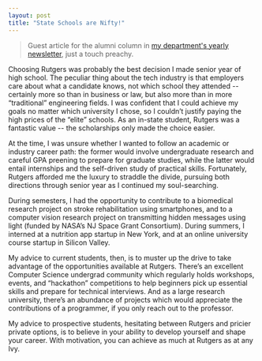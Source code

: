 ```yaml
---
layout: post
title: "State Schools are Nifty!"
---
```


>Guest article for the alumni column in [my department's yearly newsletter](https://www.ece.rutgers.edu/sites/default/files/newsletters/ECE_Newsletter_2016.pdf), just a touch preachy.

Choosing Rutgers was probably the best decision I made senior year of high school. The peculiar thing about the tech industry is that employers care about what a candidate knows, not which school they attended -- certainly more so than in business or law, but also more than in more “traditional” engineering fields. I was confident that I could achieve my goals no matter which university I chose, so I couldn’t justify paying the high prices of the “elite” schools. As an in-state student, Rutgers was a fantastic value -- the scholarships only made the choice easier. 

At the time, I was unsure whether I wanted to follow an academic or industry career path: the former would involve undergraduate research and careful GPA preening to prepare for graduate studies, while the latter would entail internships and the self-driven study of practical skills. Fortunately, Rutgers afforded me the luxury to straddle the divide, pursuing both directions through senior year as I continued my soul-searching.

During semesters, I had the opportunity to contribute to a biomedical research project on stroke rehabilitation using smartphones, and to a computer vision research project on transmitting hidden messages using light (funded by NASA’s NJ Space Grant Consortium). During summers, I interned at a nutrition app startup in New York, and at an online university course startup in Silicon Valley.

My advice to current students, then, is to muster up the drive to take advantage of the opportunities available at Rutgers. There’s an excellent Computer Science undergrad community which regularly holds workshops, events, and “hackathon” competitions to help beginners pick up essential skills and prepare for technical interviews. And as a large research university, there’s an abundance of projects which would appreciate the contributions of a programmer, if you only reach out to the professor.

My advice to prospective students, hesitating between Rutgers and pricier private options, is to believe in your ability to develop yourself and shape your career. With motivation, you can achieve as much at Rutgers as at any Ivy.
